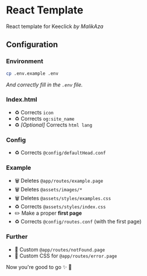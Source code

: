 # React Template
React template for Keeclick *by MalikAza*
## Configuration
### Environment
```bash
cp .env.example .env
```
*And correctly fill in the `.env` file.*
### Index.html
- ♻️ Corrects `icon`
- ♻️ Corrects `og:site_name`
- ♻️ *[Optional]* Corrects `html lang`
### Config
- ♻️ Corrects `@config/defaultHead.conf`
### Example
- 🗑️ Deletes `@app/routes/example.page`
- 🗑️ Deletes `@assets/images/*`
- 🗑️ Deletes `@assets/styles/examples.css`
- ♻️ Corrects `@assets/styles/index.css`
- ✏️ Make a proper **first page**
- ♻️ Corrects `@config/routes.conf` (with the first page)
### Further
- 🎨 Custom `@app/routes/notFound.page`
- 🎨 Custom CSS for `@app/routes/error.page`

Now you're good to go ✨ 🚀